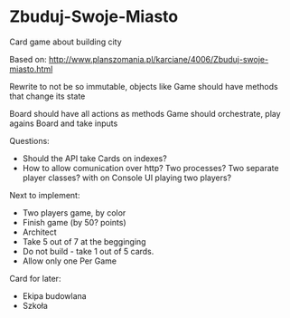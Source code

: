 # Zbuduj-Swoje-Miasto
Card game about building city

Based on:
http://www.planszomania.pl/karciane/4006/Zbuduj-swoje-miasto.html


Rewrite to not be so immutable,
objects like Game should have methods that change its state

Board should have all actions as methods
Game should orchestrate, play agains Board and take inputs

Questions:
- Should the API take Cards on indexes?
- How to allow comunication over http? Two processes? Two separate player classes? with on Console UI playing two players?

Next to implement:
- Two players game, by color
- Finish game (by 50? points)
- Architect
- Take 5 out of 7 at the begginging
- Do not build - take 1 out of 5 cards.
- Allow only one Per Game


Card for later:
- Ekipa budowlana
- Szkoła